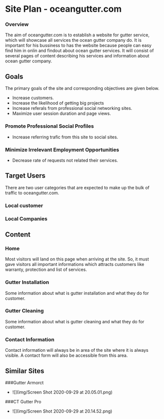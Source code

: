 # Site Plan - oceangutter.com

### Overview
The aim of oceangutter.com is to establish a website for gutter service, which will showcase all services the ocean gutter company do.
It is important for his bussiness to has the website because people can easy find him in onlin and findout about ocean gutter services. 
It will consist of several pages of content describing his services and information about ocean gutter company.

## Goals
The primary goals of the site and corresponding objectives are given below.
* Increase customers.
* Increase the likelihood of getting big projects
* Increase referals from professional social networking sites.
* Maximize user session duration and page views.

### Promote Professional Social Profiles
* Increase referring trafic from this site to social sites.

### Minimize Irrelevant Employment Opportunities
* Decrease rate of requests not related their services.

## Target Users
There are two user categories that are expected to make up the bulk of traffic to oceangutter.com.

### Local customer 

### Local Companies

## Content
### Home
Most visitors will land on this page when arriving at the site. So, it must gave visitors all important informations which attracts customers like warranty, protection and list of services. 

### Gutter Installation
Some information about what is gutter installation and what they do for customer.

### Gutter Cleaning
Some information about what is gutter cleaning and what they do for customer.

### Contact Information
Contact information will always be in area of the site where it is always visible. A contact form will also be accessible from this area.

## Similar Sites

###Gutter Armorct
* ![](img/Screen Shot 2020-09-29 at 20.05.01.png)

###CT Gutter Pro
* ![](img/Screen Shot 2020-09-29 at 20.14.52.png)
